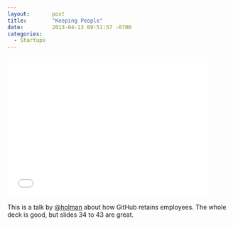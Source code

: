 ```yaml
---
layout:       post
title:        "Keeping People"
date:         2013-04-13 09:51:57 -0700
categories:
  - Startups
---
```


<iframe class="embedly-embed" src="//cdn.embedly.com/widgets/media.html?src=https%3A%2F%2Fspeakerdeck.com%2Fplayer%2Fab05286085100130b5b41231381d2437&url=https%3A%2F%2Fspeakerdeck.com%2Fholman%2Fkeeping-people&image=https%3A%2F%2Fspeakerd.s3.amazonaws.com%2Fpresentations%2Fab05286085100130b5b41231381d2437%2Fslide_0.jpg&key=d815972c91e546edb5d2d02e509f8b1c&type=text%2Fhtml&schema=speakerdeck" width="450" height="316" scrolling="no" frameborder="0" allowfullscreen></iframe>

This is a talk by  [@holman](https://twitter.com/holman)  about how GitHub retains employees. The whole deck is good, but slides 34 to 43 are great.

